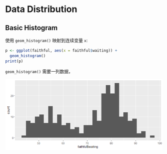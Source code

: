 # Data Distribution

## Basic Histogram

使用 `geom_histogram()` 映射到连续变量 `x`:

```r
p <- ggplot(faithful, aes(x = faithful$waiting)) +
  geom_histogram()
print(p)
```

`geom_histogram()` 需要一列数据，

![histogram](images/2020-06-18-15-13-32.png)

